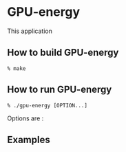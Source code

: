 GPU-energy
==========

This application


How to build GPU-energy
-----------------------

    % make


How to run GPU-energy
------------------

    % ./gpu-energy [OPTION...]


Options are :


Examples
--------

